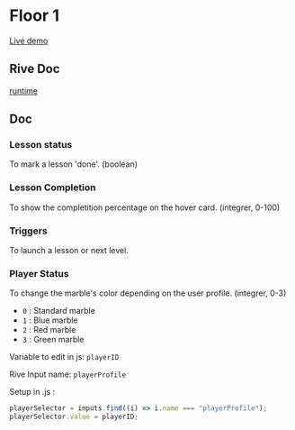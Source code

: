 # Floor 1

[Live demo](https://guillaumecartoonbase.github.io/Pasqal-Floor_1/)

## Rive Doc

[runtime](https://help.rive.app/runtimes/overview)

## Doc

### Lesson status

To mark a lesson 'done'.
(boolean)

### Lesson Completion

To show the completition percentage on the hover card.
(integrer, 0-100)

### Triggers

To launch a lesson or next level.

### Player Status

To change the marble's color depending on the user profile.
(integrer, 0-3)

- `0` : Standard marble
- `1` : Blue marble
- `2` : Red marble
- `3` : Green marble

Variable to edit in js: `playerID`

Rive Input name: `playerProfile`

Setup in .js :

```js
playerSelector = inputs.find((i) => i.name === "playerProfile");
playerSelector.value = playerID;
```
